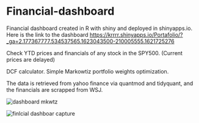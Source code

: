 # Financial-dashboard

Financial dashboard created in R with shiny and deployed in shinyapps.io. Here is the link to the dashboard https://krrrr.shinyapps.io/Portafolio/?_ga=2.177367777.534537565.1623043500-210005555.1621725276


Check YTD  prices and financials of any stock in the SPY500. (Current prices are delayed)

DCF calculator.
Simple Markowtiz portfolio weights optimization.

The data is retrieved from yahoo finance via quantmod and tidyquant, and  the financials are scrapped from WSJ.

![dashboard mkwtz](https://user-images.githubusercontent.com/62782975/120965191-251acf80-c72a-11eb-850c-33620ff32f03.PNG)

![finlcial dashboar capture](https://user-images.githubusercontent.com/62782975/120965429-7f1b9500-c72a-11eb-8699-a003b3f8f3c4.PNG)


